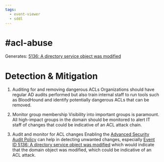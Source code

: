 ```yaml
---
tags:
  - event-viewer
  - sddl
---
```

# #acl-abuse
Generates:
	[5136: A directory service object was modified](https://docs.microsoft.com/en-us/windows/security/threat-protection/auditing/event-5136)

# Detection & Mitigation
1. Auditing for and removing dangerous ACLs
Organizations should have regular AD audits performed but also train internal staff to run tools such as BloodHound and identify potentially dangerous ACLs that can be removed.

2. Monitor group membership
Visibility into important groups is paramount. All high-impact groups in the domain should be monitored to alert IT staff of changes that could be indicative of an ACL attack chain.

3. Audit and monitor for ACL changes
Enabling the [Advanced Security Audit Policy](https://docs.microsoft.com/en-us/archive/blogs/canitpro/step-by-step-enabling-advanced-security-audit-policy-via-ds-access) can help in detecting unwanted changes, especially [Event ID 5136: A directory service object was modified](https://docs.microsoft.com/en-us/windows/security/threat-protection/auditing/event-5136) which would indicate that the domain object was modified, which could be indicative of an ACL attack.
